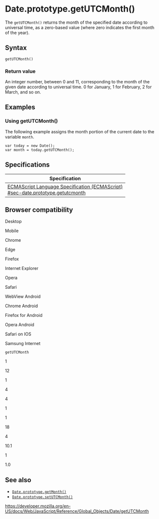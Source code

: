 Date.prototype.getUTCMonth()
============================

The `getUTCMonth()` returns the month of the specified date according to universal time, as a zero-based value (where zero indicates the first month of the year).

Syntax
------

    getUTCMonth()

### Return value

An integer number, between 0 and 11, corresponding to the month of the given date according to universal time. 0 for January, 1 for February, 2 for March, and so on.

Examples
--------

### Using getUTCMonth()

The following example assigns the month portion of the current date to the variable `month`.

    var today = new Date();
    var month = today.getUTCMonth();

Specifications
--------------

<table><thead><tr class="header"><th>Specification</th></tr></thead><tbody><tr class="odd"><td><a href="https://tc39.es/ecma262/#sec-date.prototype.getutcmonth">ECMAScript Language Specification (ECMAScript)<br />
<span class="small">#sec-date.prototype.getutcmonth</span></a></td></tr></tbody></table>

Browser compatibility
---------------------

Desktop

Mobile

Chrome

Edge

Firefox

Internet Explorer

Opera

Safari

WebView Android

Chrome Android

Firefox for Android

Opera Android

Safari on IOS

Samsung Internet

`getUTCMonth`

1

12

1

4

4

1

1

18

4

10.1

1

1.0

See also
--------

-   [`Date.prototype.getMonth()`](getmonth)
-   [`Date.prototype.setUTCMonth()`](setutcmonth)

<a href="https://developer.mozilla.org/en-US/docs/Web/JavaScript/Reference/Global_Objects/Date/getUTCMonth" class="_attribution-link">https://developer.mozilla.org/en-US/docs/Web/JavaScript/Reference/Global_Objects/Date/getUTCMonth</a>
